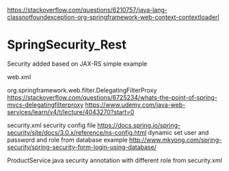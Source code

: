 https://stackoverflow.com/questions/6210757/java-lang-classnotfoundexception-org-springframework-web-context-contextloaderl
# SpringSecurity_Rest
Security added based on JAX-RS simple example

web.xml 

org.springframework.web.filter.DelegatingFilterProxy
https://stackoverflow.com/questions/6725234/whats-the-point-of-spring-mvcs-delegatingfilterproxy
https://www.udemy.com/java-web-services/learn/v4/t/lecture/4043270?start=0


security.xml
security config file
https://docs.spring.io/spring-security/site/docs/3.0.x/reference/ns-config.html
dynamic set user and password and role from database example
http://www.mkyong.com/spring-security/spring-security-form-login-using-database/


ProductService.java
security annotation with different role from security.xml
